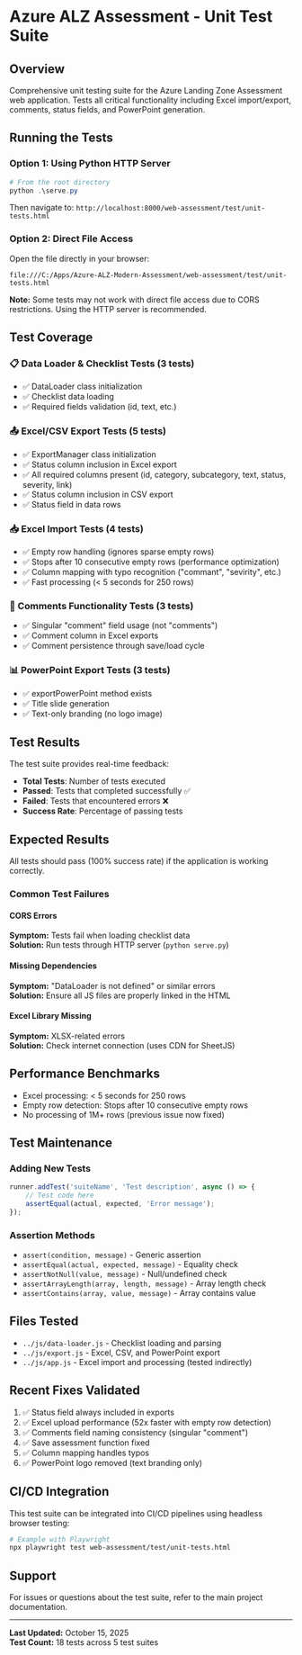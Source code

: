# Azure ALZ Assessment - Unit Test Suite

## Overview
Comprehensive unit testing suite for the Azure Landing Zone Assessment web application. Tests all critical functionality including Excel import/export, comments, status fields, and PowerPoint generation.

## Running the Tests

### Option 1: Using Python HTTP Server
```powershell
# From the root directory
python .\serve.py
```
Then navigate to: `http://localhost:8000/web-assessment/test/unit-tests.html`

### Option 2: Direct File Access
Open the file directly in your browser:
```
file:///C:/Apps/Azure-ALZ-Modern-Assessment/web-assessment/test/unit-tests.html
```

**Note:** Some tests may not work with direct file access due to CORS restrictions. Using the HTTP server is recommended.

## Test Coverage

### 📋 Data Loader & Checklist Tests (3 tests)
- ✅ DataLoader class initialization
- ✅ Checklist data loading
- ✅ Required fields validation (id, text, etc.)

### 📤 Excel/CSV Export Tests (5 tests)
- ✅ ExportManager class initialization
- ✅ Status column inclusion in Excel export
- ✅ All required columns present (id, category, subcategory, text, status, severity, link)
- ✅ Status column inclusion in CSV export
- ✅ Status field in data rows

### 📥 Excel Import Tests (4 tests)
- ✅ Empty row handling (ignores sparse empty rows)
- ✅ Stops after 10 consecutive empty rows (performance optimization)
- ✅ Column mapping with typo recognition ("commant", "sevirity", etc.)
- ✅ Fast processing (< 5 seconds for 250 rows)

### 💬 Comments Functionality Tests (3 tests)
- ✅ Singular "comment" field usage (not "comments")
- ✅ Comment column in Excel exports
- ✅ Comment persistence through save/load cycle

### 📊 PowerPoint Export Tests (3 tests)
- ✅ exportPowerPoint method exists
- ✅ Title slide generation
- ✅ Text-only branding (no logo image)

## Test Results
The test suite provides real-time feedback:
- **Total Tests**: Number of tests executed
- **Passed**: Tests that completed successfully ✅
- **Failed**: Tests that encountered errors ❌
- **Success Rate**: Percentage of passing tests

## Expected Results
All tests should pass (100% success rate) if the application is working correctly.

### Common Test Failures

#### CORS Errors
**Symptom:** Tests fail when loading checklist data  
**Solution:** Run tests through HTTP server (`python serve.py`)

#### Missing Dependencies
**Symptom:** "DataLoader is not defined" or similar errors  
**Solution:** Ensure all JS files are properly linked in the HTML

#### Excel Library Missing
**Symptom:** XLSX-related errors  
**Solution:** Check internet connection (uses CDN for SheetJS)

## Performance Benchmarks
- Excel processing: < 5 seconds for 250 rows
- Empty row detection: Stops after 10 consecutive empty rows
- No processing of 1M+ rows (previous issue now fixed)

## Test Maintenance

### Adding New Tests
```javascript
runner.addTest('suiteName', 'Test description', async () => {
    // Test code here
    assertEqual(actual, expected, 'Error message');
});
```

### Assertion Methods
- `assert(condition, message)` - Generic assertion
- `assertEqual(actual, expected, message)` - Equality check
- `assertNotNull(value, message)` - Null/undefined check
- `assertArrayLength(array, length, message)` - Array length check
- `assertContains(array, value, message)` - Array contains value

## Files Tested
- `../js/data-loader.js` - Checklist loading and parsing
- `../js/export.js` - Excel, CSV, and PowerPoint export
- `../js/app.js` - Excel import and processing (tested indirectly)

## Recent Fixes Validated
1. ✅ Status field always included in exports
2. ✅ Excel upload performance (52x faster with empty row detection)
3. ✅ Comments field naming consistency (singular "comment")
4. ✅ Save assessment function fixed
5. ✅ Column mapping handles typos
6. ✅ PowerPoint logo removed (text branding only)

## CI/CD Integration
This test suite can be integrated into CI/CD pipelines using headless browser testing:

```bash
# Example with Playwright
npx playwright test web-assessment/test/unit-tests.html
```

## Support
For issues or questions about the test suite, refer to the main project documentation.

---
**Last Updated:** October 15, 2025  
**Test Count:** 18 tests across 5 test suites
